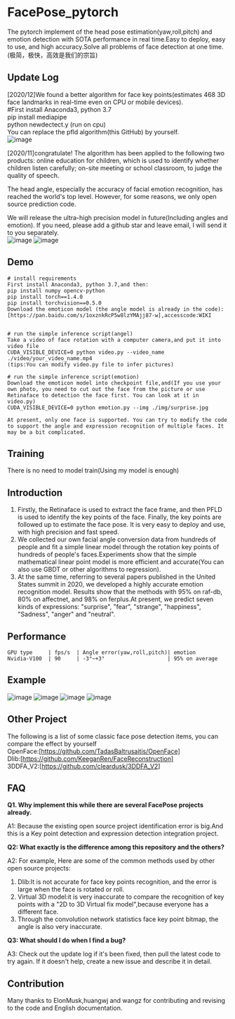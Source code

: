 # FacePose_pytorch

The pytorch implement of the head pose estimation(yaw,roll,pitch) and emotion detection with SOTA performance in real time.Easy to deploy, easy to use, and high accuracy.Solve all problems of face detection at one time.(极简，极快，高效是我们的宗旨)

## Update Log
[2020/12]We found a better algorithm for face key points(estimates 468 3D face landmarks in real-time even on CPU or mobile devices).  
#First install Anaconda3, python 3.7  
pip install mediapipe   
python newdectect.y  (run on cpu)  
You can replace the pfld algorithm(this GitHub) by yourself.  
![image](https://github.com/WIKI2020/FacePose_pytorch/blob/master/img/face.gif) 
 
[2020/11]congratulate! The algorithm has been applied to the following two products: online education for children, which is used to identify whether children listen carefully; on-site meeting or school classroom, to judge the quality of speech.  

The head angle, especially the accuracy of facial emotion recognition, has reached the world's top level. However, for some reasons, we only open source prediction code.  
 
We will release the ultra-high precision model in future(Including angles and emotion). If you need, please add a github star and leave email, I will send it to you separately.  
![image](https://github.com/WIKI2020/FacePose_pytorch/blob/master/img/y1.jpg)
![image](https://github.com/WIKI2020/FacePose_pytorch/blob/master/img/y2.jpg)


## Demo

    # install requirements
    First install Anaconda3, python 3.7,and then:
    pip install numpy opencv-python 
    pip install torch==1.4.0
    pip install torchvision==0.5.0
    Download the emoticon model (the angle model is already in the code):[https://pan.baidu.com/s/1oxznkRcP5w8lzYMAjj87-w],accesscode:WIKI
	
	
    # run the simple inference script(angel)
    Take a video of face rotation with a computer camera,and put it into video file
    CUDA_VISIBLE_DEVICE=0 python video.py --video_name ./video/your_video_name.mp4
    (tips:You can modify video.py file to infer pictures)

    # run the simple inference script(emotion)
    Download the emoticon model into checkpoint file,and(If you use your own photo, you need to cut out the face from the picture or use Retinaface to detection the face first. You can look at it in video.py)
    CUDA_VISIBLE_DEVICE=0 python emotion.py --img ./img/surprise.jpg
    
    At present, only one face is supported. You can try to modify the code to support the angle and expression recognition of multiple faces. It may be a bit complicated.

## Training

There is no need to model train(Using my model is enough)

## Introduction

1. Firstly, the Retinaface is used to extract the face frame, and then PFLD is used to identify the key points of the face. Finally, the key points are followed up to estimate the face pose. It is very easy to deploy and use, with high precision and fast speed.
2. We collected our own facial angle conversion data from hundreds of people and fit a simple linear model through the rotation key points of hundreds of people's faces.Experiments show that the simple mathematical linear point model is more efficient and accurate(You can also use GBDT or other algorithms to regression).
3. At the same time, referring to several papers published in the United States summit in 2020, we developed a highly accurate emotion recognition model. Results show that the methods with 95% on raf-db, 80% on affectnet, and 98% on ferplus.At present, we predict seven kinds of expressions: "surprise", "fear", "strange", "happiness", "Sadness", "anger" and "neutral".


## Performance
	
    GPU type     | fps/s  | Angle error(yaw,roll,pitch)| emotion
    Nvidia-V100  | 90     | -3°~+3°                    | 95% on average

## Example
   ![image](https://github.com/WIKI2020/FacePose_pytorch/blob/master/img/emo.jpg)
   ![image](https://github.com/WIKI2020/FacePose_pytorch/blob/master/img/1.jpg)
   ![image](https://github.com/WIKI2020/FacePose_pytorch/blob/master/img/0.jpg)
   ![image](https://github.com/WIKI2020/FacePose_pytorch/blob/master/img/2.jpg)

## Other Project
The following is a list of some classic face pose detection items, you can compare the effect by yourself  
OpenFace:[https://github.com/TadasBaltrusaitis/OpenFace]  
Dlib:[https://github.com/KeeganRen/FaceReconstruction]  
3DDFA_V2:[https://github.com/cleardusk/3DDFA_V2]  


## FAQ


**Q1. Why implement this while there are several FacePose projects already.**

A1: Because the existing open source project identification error is big.And this is a Key point detection and expression detection integration project.

**Q2: What exactly is the difference among this repository and the others?**

A2: For example, Here are some of the common methods used by other open source projects:
1. Dlib:It is not accurate for face key points recognition, and the error is large when the face is rotated or roll.
2. Virtual 3D model:it is very inaccurate to compare the recognition of key points with a "2D to 3D Virtual fix model",because everyone has a different face.
3. Through the convolution network statistics face key point bitmap, the angle is also very inaccurate.


**Q3: What should I do when I find a bug?**

A3: Check out the update log if it's been fixed, then pull the latest code to try again. If it doesn't help, create a new issue and describe it in detail.


## Contribution
Many thanks to ElonMusk,huangwj and wangz for contributing and revising to the code and English documentation.

